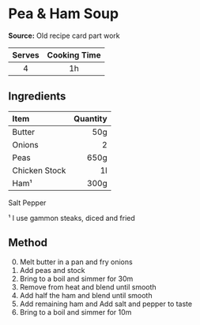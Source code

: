 # Pea & Ham Soup
**Source:** Old recipe card part work

Serves|Cooking Time
:-:|:-:
4|1h

## Ingredients
Item|Quantity
:--|--:
Butter|50g
Onions|2
Peas|650g
Chicken Stock| 1l
Ham¹|300g
Salt
Pepper

¹ I use gammon steaks, diced and fried

## Method
0) Melt butter in a pan and fry onions
0) Add peas and stock
0) Bring to a boil and simmer for 30m
0) Remove from heat and blend until smooth
0) Add half the ham and blend until smooth
0) Add remaining ham and Add salt and pepper to taste
0) Bring to a boil and simmer for 10m